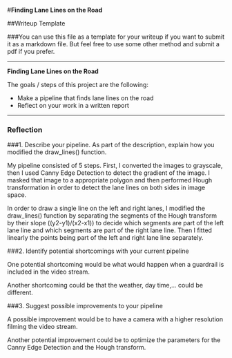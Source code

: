 #**Finding Lane Lines on the Road** 

##Writeup Template

###You can use this file as a template for your writeup if you want to submit it as a markdown file. But feel free to use some other method and submit a pdf if you prefer.

---

**Finding Lane Lines on the Road**

The goals / steps of this project are the following:
* Make a pipeline that finds lane lines on the road
* Reflect on your work in a written report


[//]: # (Image References)

[image1]: ./examples/grayscale.jpg "Grayscale"

---

### Reflection

###1. Describe your pipeline. As part of the description, explain how you modified the draw_lines() function.

My pipeline consisted of 5 steps. First, I converted the images to grayscale, then I used Canny Edge Detection to detect the gradient of the image. I masked that image to a appropriate polygon and then performed Hough transformation in order to detect the lane lines on both sides in image space.

In order to draw a single line on the left and right lanes, I modified the draw_lines() function by separating the segments of the Hough transform by their slope ((y2-y1)/(x2-x1)) to decide which segments are part of the left lane line and which segments are part of the right lane line. Then I fitted linearly the points being part of the left and right lane line separately.

###2. Identify potential shortcomings with your current pipeline


One potential shortcoming would be what would happen when a guardrail is included in the video stream. 

Another shortcoming could be that the weather, day time,... could be different.


###3. Suggest possible improvements to your pipeline

A possible improvement would be to have a camera with a higher resolution filming the video stream.

Another potential improvement could be to optimize the parameters for the Canny Edge Detection and the Hough transform.
